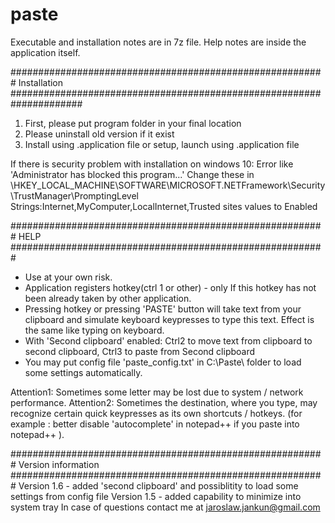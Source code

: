 # paste
Executable and installation notes are in 7z file. Help notes are inside the application itself.

#########################################################
Installation
#####################################################################
1) First, please put program folder in your final location
2) Please uninstall old version if it exist
3) Install using .application file or setup, launch using .application file

If there is security problem with installation on windows 10:
Error like 'Administrator has blocked this program...'
Change these in \HKEY_LOCAL_MACHINE\SOFTWARE\MICROSOFT\.NETFramework\Security\TrustManager\PromptingLevel 
Strings:Internet,MyComputer,LocalInternet,Trusted sites values to Enabled

#########################################################
HELP
#########################################################
- Use at your own risk.
- Application registers hotkey(ctrl  1 or other) - only If this hotkey has not been already taken by other application. 
- Pressing hotkey or pressing 'PASTE' button will take text from your clipboard and simulate keyboard keypresses to type this text. Effect is the same like typing on keyboard. 
- With 'Second clipboard' enabled: Ctrl2 to move text from clipboard to second clipboard, Ctrl3 to paste from Second clipboard 
- You may put config file 'paste_config.txt' in C:\Paste\ folder to load some settings automatically.

Attention1: Sometimes some letter may be lost due to system / network performance. 
Attention2: Sometimes the destination, where you type, may recognize certain quick keypresses as its own shortcuts / hotkeys. (for example : better disable 'autocomplete' in notepad++ if you paste into notepad++ ). 

#########################################################
Version information
#########################################################
Version 1.6 - added 'second clipboard' and possiblitity to load some settings from config file
Version 1.5 - added capability to minimize into system tray
In case of questions contact me at jaroslaw.jankun@gmail.com
